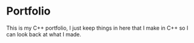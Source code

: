 # Portfolio
This is my C++ portfolio, I just keep things in here that I make in C++ so I can look back at what I made.
